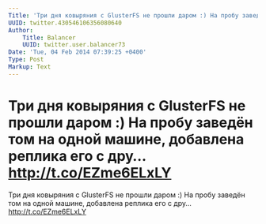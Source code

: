 ```yaml
---
Title: 'Три дня ковыряния с GlusterFS не прошли даром :) На пробу заведён том на одной машине, добавлена реплика его с дру… http://t.co/EZme6ELxLY'
UUID: twitter.430546106356080640
Author:
    Title: Balancer
    UUID: twitter.user.balancer73
Date: 'Tue, 04 Feb 2014 07:39:25 +0400'
Type: Post
Markup: Text
---
```


# Три дня ковыряния с GlusterFS не прошли даром :) На пробу заведён том на одной машине, добавлена реплика его с дру… http://t.co/EZme6ELxLY

Три дня ковыряния с GlusterFS не прошли даром :) На пробу
заведён том на одной машине, добавлена реплика его с дру…
http://t.co/EZme6ELxLY